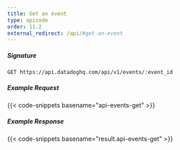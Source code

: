 ```yaml
---
title: Get an event
type: apicode
order: 11.2
external_redirect: /api/#get-an-event
---
```


##### Signature
`GET https://api.datadoghq.com/api/v1/events/:event_id`
##### Example Request
{{< code-snippets basename="api-events-get" >}}
##### Example Response
{{< code-snippets basename="result.api-events-get" >}}